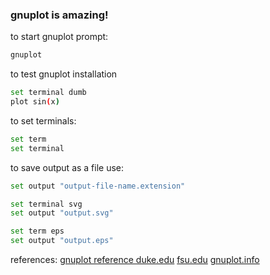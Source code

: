 ### gnuplot is amazing!


to start gnuplot prompt:

``` bash
gnuplot
```
to test gnuplot installation
``` bash
set terminal dumb
plot sin(x)
```

to set terminals:

``` bash
set term
set terminal
```

to save output as a file use:

``` bash
set output "output-file-name.extension"
```

``` bash
set terminal svg
set output "output.svg"
```
``` bash
set term eps
set output "output.eps"
```



references:
[gnuplot reference duke.edu](https://people.duke.edu/~hpgavin/gnuplot.html)
[fsu.edu](http://hadron.physics.fsu.edu/~eugenio/comphy/gnuplotbook.pdf)
[gnuplot.info](http://www.gnuplot.info/docs_5.2/Gnuplot_5.2.pdf)
